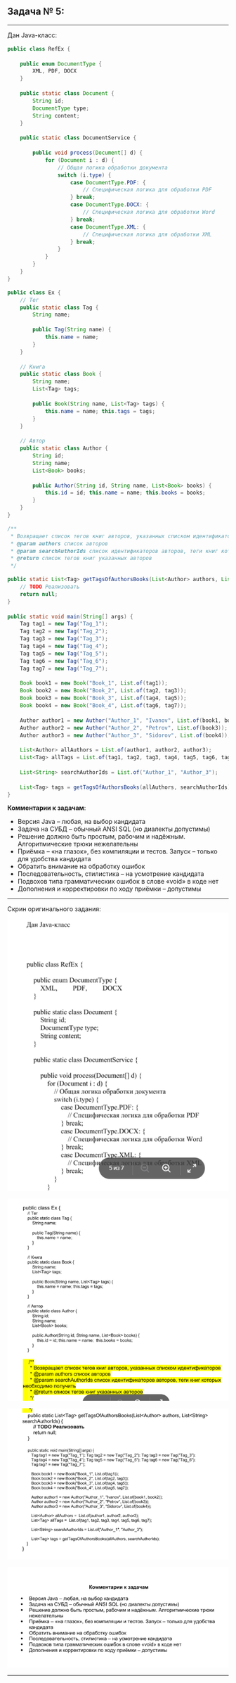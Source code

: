 ## Задача № **5**:

---
Дан Java-класс:

```java
public class RefEx {
	
    public enum DocumentType {
        XML, PDF, DOCX
    }
	
    public static class Document {
        String id;
        DocumentType type;
        String content;
    }
	
    public static class DocumentService {
	
        public void process(Document[] d) {
            for (Document i : d) {
                // Общая логика обработки документа
                switch (i.type) {
                    case DocumentType.PDF: {
                        // Специфическая логика для обработки PDF
                    } break;
                    case DocumentType.DOCX: {
                        // Специфическая логика для обработки Word
                    } break;
                    case DocumentType.XML: {
                        // Специфическая логика для обработки XML
                    } break;
                }
            }
        }
    }
}
```

```java
public class Ex {
    // Тег
    public static class Tag {
        String name;
		
        public Tag(String name) {
            this.name = name;
        }
    }
	
    // Книга
    public static class Book {
        String name;
        List<Tag> tags;
		
        public Book(String name, List<Tag> tags) {
            this.name = name; this.tags = tags;
        }
    }
	
    // Автор
    public static class Author {
        String id;
        String name;
        List<Book> books;
		
        public Author(String id, String name, List<Book> books) {
            this.id = id; this.name = name; this.books = books;
        }
    }
}
```

```java
/**
 * Возвращает список тегов книг авторов, указанных списком идентификаторов
 * @param authors список авторов
 * @param searchAuthorIds список идентификаторов авторов, теги книг которых необходимо получить
 * @return список тегов книг указанных авторов
 */
```

```java
public static List<Tag> getTagsOfAuthorsBooks(List<Author> authors, List<String> searchAuthorIds) {
    // TODO Реализовать
    return null;
}

public static void main(String[] args) {
    Tag tag1 = new Tag("Tag_1"); 
    Tag tag2 = new Tag("Tag_2"); 
    Tag tag3 = new Tag("Tag_3");
    Tag tag4 = new Tag("Tag_4"); 
    Tag tag5 = new Tag("Tag_5"); 
    Tag tag6 = new Tag("Tag_6");
    Tag tag7 = new Tag("Tag_7");
	
    Book book1 = new Book("Book_1", List.of(tag1));
    Book book2 = new Book("Book_2", List.of(tag2, tag3));
    Book book3 = new Book("Book_3", List.of(tag4, tag5));
    Book book4 = new Book("Book_4", List.of(tag6, tag7));
	
    Author author1 = new Author("Author_1", "Ivanov", List.of(book1, book2));
    Author author2 = new Author("Author_2", "Petrov", List.of(book3));
    Author author3 = new Author("Author_3", "Sidorov", List.of(book4));
	
    List<Author> allAuthors = List.of(author1, author2, author3);
    List<Tag> allTags = List.of(tag1, tag2, tag3, tag4, tag5, tag6, tag7);
	
    List<String> searchAuthorIds = List.of("Author_1", "Author_3");
	
    List<Tag> tags = getTagsOfAuthorsBooks(allAuthors, searchAuthorIds);
}
```

**Комментарии к задачам**:
- Версия Java – любая, на выбор кандидата    
- Задача на СУБД – обычный ANSI SQL (но диалекты допустимы)    
- Решение должно быть простым, рабочим и надёжным. Алгоритмические трюки нежелательны    
- Приёмка – «на глазок», без компиляции и тестов. Запуск – только для удобства кандидата    
- Обратить внимание на обработку ошибок    
- Последовательность, стилистика – на усмотрение кандидата    
- Подвохов типа грамматических ошибок в слове «void» в коде нет    
- Дополнения и корректировки по ходу приёмки – допустимы

---
Скрин оригинального задания:
![|629x789](_Attachments_Task5/task4_screen_part1.png)

![|781x714](_Attachments_Task5/task4_screen_part2.png)

![|824x561](_Attachments_Task5/task4_screen_part3.png)

![|813x370](_Attachments_Task5/task4_screen_part4.png)

---
